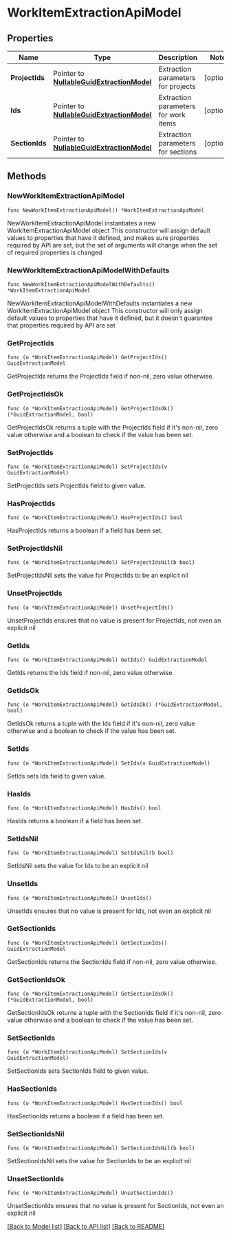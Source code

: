 # WorkItemExtractionApiModel

## Properties

Name | Type | Description | Notes
------------ | ------------- | ------------- | -------------
**ProjectIds** | Pointer to [**NullableGuidExtractionModel**](GuidExtractionModel.md) | Extraction parameters for projects | [optional] 
**Ids** | Pointer to [**NullableGuidExtractionModel**](GuidExtractionModel.md) | Extraction parameters for work items | [optional] 
**SectionIds** | Pointer to [**NullableGuidExtractionModel**](GuidExtractionModel.md) | Extraction parameters for sections | [optional] 

## Methods

### NewWorkItemExtractionApiModel

`func NewWorkItemExtractionApiModel() *WorkItemExtractionApiModel`

NewWorkItemExtractionApiModel instantiates a new WorkItemExtractionApiModel object
This constructor will assign default values to properties that have it defined,
and makes sure properties required by API are set, but the set of arguments
will change when the set of required properties is changed

### NewWorkItemExtractionApiModelWithDefaults

`func NewWorkItemExtractionApiModelWithDefaults() *WorkItemExtractionApiModel`

NewWorkItemExtractionApiModelWithDefaults instantiates a new WorkItemExtractionApiModel object
This constructor will only assign default values to properties that have it defined,
but it doesn't guarantee that properties required by API are set

### GetProjectIds

`func (o *WorkItemExtractionApiModel) GetProjectIds() GuidExtractionModel`

GetProjectIds returns the ProjectIds field if non-nil, zero value otherwise.

### GetProjectIdsOk

`func (o *WorkItemExtractionApiModel) GetProjectIdsOk() (*GuidExtractionModel, bool)`

GetProjectIdsOk returns a tuple with the ProjectIds field if it's non-nil, zero value otherwise
and a boolean to check if the value has been set.

### SetProjectIds

`func (o *WorkItemExtractionApiModel) SetProjectIds(v GuidExtractionModel)`

SetProjectIds sets ProjectIds field to given value.

### HasProjectIds

`func (o *WorkItemExtractionApiModel) HasProjectIds() bool`

HasProjectIds returns a boolean if a field has been set.

### SetProjectIdsNil

`func (o *WorkItemExtractionApiModel) SetProjectIdsNil(b bool)`

 SetProjectIdsNil sets the value for ProjectIds to be an explicit nil

### UnsetProjectIds
`func (o *WorkItemExtractionApiModel) UnsetProjectIds()`

UnsetProjectIds ensures that no value is present for ProjectIds, not even an explicit nil
### GetIds

`func (o *WorkItemExtractionApiModel) GetIds() GuidExtractionModel`

GetIds returns the Ids field if non-nil, zero value otherwise.

### GetIdsOk

`func (o *WorkItemExtractionApiModel) GetIdsOk() (*GuidExtractionModel, bool)`

GetIdsOk returns a tuple with the Ids field if it's non-nil, zero value otherwise
and a boolean to check if the value has been set.

### SetIds

`func (o *WorkItemExtractionApiModel) SetIds(v GuidExtractionModel)`

SetIds sets Ids field to given value.

### HasIds

`func (o *WorkItemExtractionApiModel) HasIds() bool`

HasIds returns a boolean if a field has been set.

### SetIdsNil

`func (o *WorkItemExtractionApiModel) SetIdsNil(b bool)`

 SetIdsNil sets the value for Ids to be an explicit nil

### UnsetIds
`func (o *WorkItemExtractionApiModel) UnsetIds()`

UnsetIds ensures that no value is present for Ids, not even an explicit nil
### GetSectionIds

`func (o *WorkItemExtractionApiModel) GetSectionIds() GuidExtractionModel`

GetSectionIds returns the SectionIds field if non-nil, zero value otherwise.

### GetSectionIdsOk

`func (o *WorkItemExtractionApiModel) GetSectionIdsOk() (*GuidExtractionModel, bool)`

GetSectionIdsOk returns a tuple with the SectionIds field if it's non-nil, zero value otherwise
and a boolean to check if the value has been set.

### SetSectionIds

`func (o *WorkItemExtractionApiModel) SetSectionIds(v GuidExtractionModel)`

SetSectionIds sets SectionIds field to given value.

### HasSectionIds

`func (o *WorkItemExtractionApiModel) HasSectionIds() bool`

HasSectionIds returns a boolean if a field has been set.

### SetSectionIdsNil

`func (o *WorkItemExtractionApiModel) SetSectionIdsNil(b bool)`

 SetSectionIdsNil sets the value for SectionIds to be an explicit nil

### UnsetSectionIds
`func (o *WorkItemExtractionApiModel) UnsetSectionIds()`

UnsetSectionIds ensures that no value is present for SectionIds, not even an explicit nil

[[Back to Model list]](../README.md#documentation-for-models) [[Back to API list]](../README.md#documentation-for-api-endpoints) [[Back to README]](../README.md)


